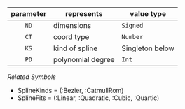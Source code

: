 

parameter | represents        | value type  
:--------:|-------------------|-------------
   `ND`   | dimensions        |  `Signed`   
   `CT`   | coord type        |  `Number`   
   `KS`   | kind of spline    |  Singleton below   
   `PD`   | polynomial degree |  `Int`      
   
_Related Symbols_   
- SplineKinds = (:Bezier, :CatmullRom)
- SplineFits  = (:Linear, :Quadratic, :Cubic, :Quartic)

